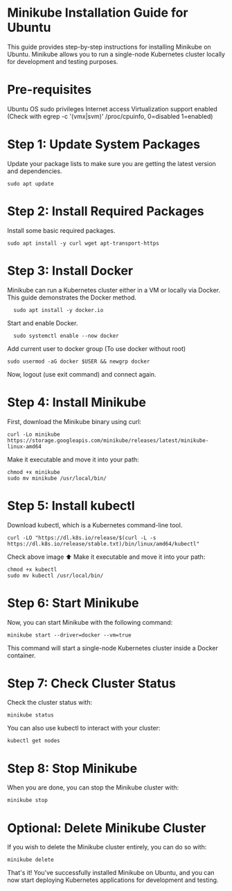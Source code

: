# Minikube Installation Guide for Ubuntu

This guide provides step-by-step instructions for installing Minikube on Ubuntu. Minikube allows you to run a single-node Kubernetes cluster locally for development and testing purposes.

# Pre-requisites

  Ubuntu OS
  sudo privileges
  Internet access
  Virtualization support enabled (Check with egrep -c '(vmx|svm)' /proc/cpuinfo, 0=disabled 1=enabled)

# Step 1: Update System Packages

Update your package lists to make sure you are getting the latest version and dependencies.

    sudo apt update

# Step 2: Install Required Packages

Install some basic required packages.

    sudo apt install -y curl wget apt-transport-https

# Step 3: Install Docker

Minikube can run a Kubernetes cluster either in a VM or locally via Docker. This guide demonstrates the Docker method.

      sudo apt install -y docker.io

Start and enable Docker.

      sudo systemctl enable --now docker

Add current user to docker group (To use docker without root)

    sudo usermod -aG docker $USER && newgrp docker

Now, logout (use exit command) and connect again.


# Step 4: Install Minikube

First, download the Minikube binary using curl:

    curl -Lo minikube https://storage.googleapis.com/minikube/releases/latest/minikube-linux-amd64

Make it executable and move it into your path:

    chmod +x minikube
    sudo mv minikube /usr/local/bin/

# Step 5: Install kubectl

Download kubectl, which is a Kubernetes command-line tool.

    curl -LO "https://dl.k8s.io/release/$(curl -L -s https://dl.k8s.io/release/stable.txt)/bin/linux/amd64/kubectl"

Check above image ⬆️ Make it executable and move it into your path:

    chmod +x kubectl
    sudo mv kubectl /usr/local/bin/

# Step 6: Start Minikube

Now, you can start Minikube with the following command:

    minikube start --driver=docker --vm=true 

This command will start a single-node Kubernetes cluster inside a Docker container.

# Step 7: Check Cluster Status

Check the cluster status with:

    minikube status

You can also use kubectl to interact with your cluster:

    kubectl get nodes

# Step 8: Stop Minikube

When you are done, you can stop the Minikube cluster with:

    minikube stop

# Optional: Delete Minikube Cluster

If you wish to delete the Minikube cluster entirely, you can do so with:

    minikube delete      

That's it! You've successfully installed Minikube on Ubuntu, and you can now start deploying Kubernetes applications for development and testing.


      

